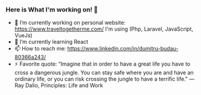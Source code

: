### Here is What I'm working on! 👋


- 🔭 I’m currently working on personal website: https://www.traveltogetherme.com/
      I'm using (Php, Laravel, JavaScript, VueJs)
- 🌱 I’m currently learning React
- 📫 How to reach me: https://www.linkedin.com/in/dumitru-budau-80366a243/
- ⚡ Favorite quote: “Imagine that in order to have a great life you have to cross a dangerous jungle. You can stay safe where you are and have an ordinary      life, or you can risk crossing the jungle to have a terrific life."
     ― Ray Dalio, Principles: Life and Work

